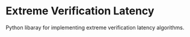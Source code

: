 # Extreme Verification Latency

Python libaray for implementing extreme verification latency algorithms. 